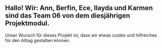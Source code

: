 ## Hallo! Wir: Ann, Berfin, Ece, Ilayda und Karmen sind das Team 06 von dem diesjährigen Projektmodul. 
Unser Wunsch für dieses Projekt ist, dass wir etwas cooles und hilfreiches für den Alltag gestalten können.
